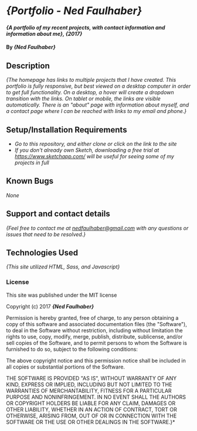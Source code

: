 # _{Portfolio - Ned Faulhaber}_

#### _{A portfolio of my recent projects, with contact information and information about me}, {2017}_

#### By _**{Ned Faulhaber}**_

## Description

_{The homepage has links to multiple projects that I have created.  This portfolio is fully responsive, but best viewed on a desktop computer in order to get full functionality. On a desktop, a hover will create a dropdown transition with the links. On tablet or mobile, the links are visible automatically.  There is an "about" page with information about myself, and a contact page where I can be reached with links to my email and phone.}_

## Setup/Installation Requirements

* _Go to this repository, and either clone or click on the link to the site_
* _If you don't already own Sketch, downloading a free trial at https://www.sketchapp.com/ will be useful for seeing some of my projects in full_

## Known Bugs

_None_

## Support and contact details

_{Feel free to contact me at nedfaulhaber@gmail.com with any questions or issues that need to be resolved.}_

## Technologies Used

_{This site utilized HTML, Sass, and Javascript}_

### License

This site was published under the MIT license

Copyright (c) 2017 **_{Ned Faulhaber}_**

Permission is hereby granted, free of charge, to any person obtaining a copy
of this software and associated documentation files (the "Software"), to deal
in the Software without restriction, including without limitation the rights
to use, copy, modify, merge, publish, distribute, sublicense, and/or sell
copies of the Software, and to permit persons to whom the Software is
furnished to do so, subject to the following conditions:

The above copyright notice and this permission notice shall be included in all
copies or substantial portions of the Software.

THE SOFTWARE IS PROVIDED "AS IS", WITHOUT WARRANTY OF ANY KIND, EXPRESS OR
IMPLIED, INCLUDING BUT NOT LIMITED TO THE WARRANTIES OF MERCHANTABILITY,
FITNESS FOR A PARTICULAR PURPOSE AND NONINFRINGEMENT. IN NO EVENT SHALL THE
AUTHORS OR COPYRIGHT HOLDERS BE LIABLE FOR ANY CLAIM, DAMAGES OR OTHER
LIABILITY, WHETHER IN AN ACTION OF CONTRACT, TORT OR OTHERWISE, ARISING FROM,
OUT OF OR IN CONNECTION WITH THE SOFTWARE OR THE USE OR OTHER DEALINGS IN THE
SOFTWARE.}*

